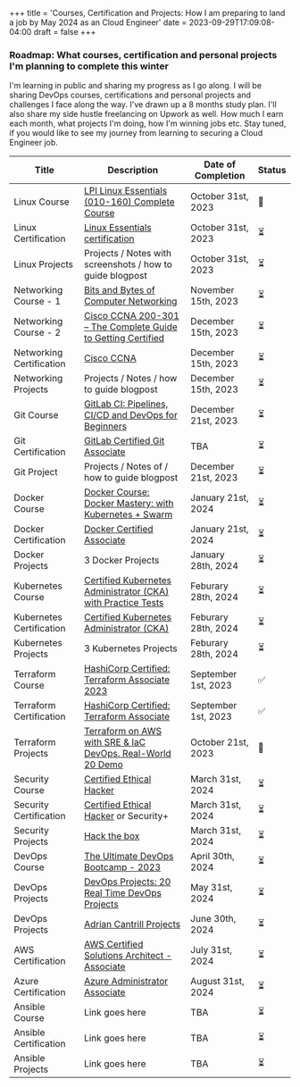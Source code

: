 +++
title = 'Courses, Certification and Projects: How I am preparing to land a job by May 2024 as an Cloud Engineer'
date = 2023-09-29T17:09:08-04:00
draft = false
+++

### Roadmap: What courses, certification and personal projects I'm planning to complete this winter

I'm learning in public and sharing my progress as I go along. I will be sharing DevOps courses, certifications and personal projects and challenges I face along the way. I've drawn up a 8 months study plan. I'll also share my side hustle freelancing on Upwork as well. How much I earn each month, what projects I'm doing, how I'm winning jobs etc. Stay tuned, if you would like to see my journey from learning to securing a Cloud Engineer job.

| Title                    | Description                                                          | Date of Completion  | Status |
| ------------------------ | -------------------------------------------------------------------- | ------------------- | ------ |
| Linux Course             | [LPI Linux Essentials (010-160) Complete Course][linux course]       | October 31st, 2023  | 🚗     |
| Linux Certification      | [Linux Essentials certification][linux essentials cert]              | October 31st, 2023  | ⏳     |
| Linux Projects           | Projects / Notes with screenshots / how to guide blogpost            | October 31st, 2023  | ⏳     |
| Networking Course - 1    | [Bits and Bytes of Computer Networking][PlBn]                        | November 15th, 2023 | ⏳     |
| Networking Course - 2    | [Cisco CCNA 200-301 – The Complete Guide to Getting Certified][plCa] | December 15th, 2023 | ⏳     |
| Networking Certification | [Cisco CCNA][plCn]                                                   | December 15th, 2023 | ⏳     |
| Networking Projects      | Projects / Notes / how to guide blogpost                             | December 15th, 2023 | ⏳     |
| Git Course               | [GitLab CI: Pipelines, CI/CD and DevOps for Beginners][PlGl]         | December 21st, 2023 | ⏳     |
| Git Certification        | [GitLab Certified Git Associate][PlGc]                               | TBA                 | ⏳     |
| Git Project              | Projects / Notes of / how to guide blogpost                          | December 21st, 2023 | ⏳     |
| Docker Course            | [Docker Course: Docker Mastery: with Kubernetes + Swarm ][PlDs]      | January 21st, 2024  | ⏳     |
| Docker Certification     | [Docker Certified Associate][PlDm]                                   | January 21st, 2024  | ⏳     |
| Docker Projects          | 3 Docker Projects                                                    | January 28th, 2024  | ⏳     |
| Kubernetes Course        | [Certified Kubernetes Administrator (CKA) with Practice Tests][Plkb] | Feburary 28th, 2024 | ⏳     |
| Kubernetes Certification | [Certified Kubernetes Administrator (CKA)][PlKa]                     | Feburary 28th, 2024 | ⏳     |
| Kubernetes Projects      | 3 Kubernetes Projects                                                | Feburary 28th, 2024 | ⏳     |
| Terraform Course         | [HashiCorp Certified: Terraform Associate 2023][PlHs]                | September 1st, 2023 | ✅     |
| Terraform Certification  | [HashiCorp Certified: Terraform Associate][terraform]                | September 1st, 2023 | ✅     |
| Terraform Projects       | [Terraform on AWS with SRE & IaC DevOps. Real-World 20 Demo][plHp]   | October 21st, 2023  | 🚗     |
| Security Course          | [Certified Ethical Hacker][plCe]                                     | March 31st, 2024    | ⏳     |
| Security Certification   | [Certified Ethical Hacker][plCe] or Security+                        | March 31st, 2024    | ⏳     |
| Security Projects        | [Hack the box][PlHb]                                                 | March 31st, 2024    | ⏳     |
| DevOps Course            | [The Ultimate DevOps Bootcamp - 2023][PlDc]                          | April 30th, 2024    | ⏳     |
| DevOps Projects          | [DevOps Projects: 20 Real Time DevOps Projects][PlDo]                | May 31st, 2024      | ⏳     |
| DevOps Projects          | [Adrian Cantrill Projects][PlAc]                                     | June 30th, 2024     | ⏳     |
| AWS Certification        | [AWS Certified Solutions Architect - Associate][aws]                 | July 31st, 2024     | ⏳     |
| Azure Certification      | [Azure Administrator Associate][azure]                               | August 31st, 2024   | ⏳     |
| Ansible Course           | Link goes here                                                       | TBA                 | ⏳     |
| Ansible Certification    | Link goes here                                                       | TBA                 | ⏳     |
| Ansible Projects         | Link goes here                                                       | TBA                 | ⏳     |

[PlHs]: https://www.udemy.com/course/terraform-beginner-to-advanced/
[PlHp]: https://www.udemy.com/course/terraform-on-aws-with-sre-iac-devops-real-world-demos/
[Plkb]: https://www.udemy.com/course/certified-kubernetes-administrator-with-practice-tests/
[PlCn]: https://www.cisco.com/c/en/us/training-events/training-certifications/certifications/associate/ccna.html
[PlCa]: https://www.udemy.com/course/ccna-complete/
[PlCe]: https://cert.eccouncil.org/certified-ethical-hacker.html
[PlDc]: https://www.udemy.com/course/the-complete-devops-bootcamp/
[PlAc]: https://github.com/acantril/learn-cantrill-io-labs
[PlDo]: https://www.udemy.com/course/devopsprojects/
[PlBn]: https://www.coursera.org/learn/computer-networking
[PlGl]: https://www.udemy.com/course/gitlab-ci-pipelines-ci-cd-and-devops-for-beginners/
[PlGc]: https://about.gitlab.com/services/education/gitlab-certified-associate/
[PlHb]: https://www.hackthebox.com/
[PlKa]: https://training.linuxfoundation.org/certification/certified-kubernetes-administrator-cka/
[PlDs]: https://www.udemy.com/course/docker-mastery/
[PlDm]: https://training.mirantis.com/certification/dca-certification-exam/
[linux essentials cert]: https://www.lpi.org/our-certifications/linux-essentials-overview/
[linux course]: https://www.udemy.com/course/linux-essentials-010/
[aws]: https://aws.amazon.com/certification/certified-solutions-architect-associate/
[azure]: https://learn.microsoft.com/en-us/credentials/certifications/azure-administrator/
[terraform]: https://www.credly.com/badges/32dfd161-f263-4a8b-bd32-fdcbcab21c65/public_url
